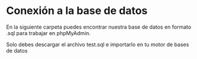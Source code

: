 # Conexión a la base de datos


En la siguiente carpeta puedes encontrar nuestra base de datos en formato .sql  para trabajar en phpMyAdmin.

Solo debes descargar el archivo test.sql e importarlo en tu motor de bases de datos